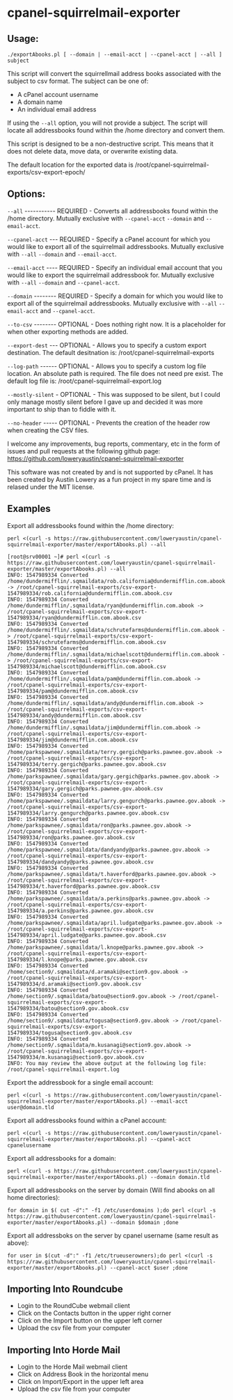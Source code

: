 # cpanel-squirrelmail-exporter

## Usage:
`./exportAbooks.pl [ --domain | --email-acct | --cpanel-acct | --all ] subject`

This script will convert the squirrellmail address books associated with the subject to csv format.
The subject can be one of:
- A cPanel account username
- A domain name
- An individual email address

If using the `--all` option, you will not provide a subject. The script will locate all addressbooks found within the /home directory and convert them.

This script is designed to be a non-destructive script. This means that it does not delete data, move data, or overwrite existing data.

The default location for the exported data is /root/cpanel-squirrelmail-exports/csv-export-epoch/

## Options:
`--all` ----------- REQUIRED - Converts all addressbooks found within the /home directory. Mutually exclusive with `--cpanel-acct` `--domain` and `--email-acct`.

`--cpanel-acct` --- REQUIRED - Specify a cPanel account for which you would like to export all of the squirrelmail addressbooks. Mutually exclusive with `--all` `--domain` and `--email-acct`.

`--email-acct` ---- REQUIRED - Specify an individual email account that you would like to export the squirrelmail addressbook for. Mutually exclusive with `--all` `--domain` and `--cpanel-acct`.

`--domain` -------- REQUIRED - Specify a domain for which you would like to export all of the squirrelmail addressbooks. Mutually exclusive with `--all` `--email-acct` and `--cpanel-acct`.

`--to-csv` -------- OPTIONAL - Does nothing right now. It is a placeholder for when other exporting methods are added.

`--export-dest` --- OPTIONAL - Allows you to specify a custom export destination. The default desitnation is: /root/cpanel-squirrelmail-exports

`--log-path` ------ OPTIONAL - Allows you to specify a custom log file location. An absolute path is required. The file does not need pre exist. The default log file is: /root/cpanel-squirrelmail-export.log

`--mostly-silent` - OPTIONAL - This was supposed to be silent, but I could only manage mostly silent before I gave up and decided it was more important to ship than to fiddle with it.

`--no-header` ----- OPTIONAL - Prevents the creation of the header row when creating the CSV files.


I welcome any improvements, bug reports, commentary, etc in the form of issues and pull requests at the following github page:
https://github.com/loweryaustin/cpanel-squirrelmail-exporter

This software was not created by and is not supported by cPanel. It has been created by Austin Lowery as a fun project in my spare time and is relased under the MIT license.

## Examples
Export all addressbooks found within the /home directory:

`perl <(curl -s https://raw.githubusercontent.com/loweryaustin/cpanel-squirrelmail-exporter/master/exportAbooks.pl) --all`

```
[root@srv00001 ~]# perl <(curl -s https://raw.githubusercontent.com/loweryaustin/cpanel-squirrelmail-exporter/master/exportAbooks.pl) --all
INFO: 1547989334 Converted /home/dundermifflin/.sqmaildata/rob.california@dundermifflin.com.abook -> /root/cpanel-squirrelmail-exports/csv-export-1547989334/rob.california@dundermifflin.com.abook.csv
INFO: 1547989334 Converted /home/dundermifflin/.sqmaildata/ryan@dundermifflin.com.abook -> /root/cpanel-squirrelmail-exports/csv-export-1547989334/ryan@dundermifflin.com.abook.csv
INFO: 1547989334 Converted /home/dundermifflin/.sqmaildata/schrutefarms@dundermifflin.com.abook -> /root/cpanel-squirrelmail-exports/csv-export-1547989334/schrutefarms@dundermifflin.com.abook.csv
INFO: 1547989334 Converted /home/dundermifflin/.sqmaildata/michaelscott@dundermifflin.com.abook -> /root/cpanel-squirrelmail-exports/csv-export-1547989334/michaelscott@dundermifflin.com.abook.csv
INFO: 1547989334 Converted /home/dundermifflin/.sqmaildata/pam@dundermifflin.com.abook -> /root/cpanel-squirrelmail-exports/csv-export-1547989334/pam@dundermifflin.com.abook.csv
INFO: 1547989334 Converted /home/dundermifflin/.sqmaildata/andy@dundermifflin.com.abook -> /root/cpanel-squirrelmail-exports/csv-export-1547989334/andy@dundermifflin.com.abook.csv
INFO: 1547989334 Converted /home/dundermifflin/.sqmaildata/jim@dundermifflin.com.abook -> /root/cpanel-squirrelmail-exports/csv-export-1547989334/jim@dundermifflin.com.abook.csv
INFO: 1547989334 Converted /home/parkspawnee/.sqmaildata/terry.gergich@parks.pawnee.gov.abook -> /root/cpanel-squirrelmail-exports/csv-export-1547989334/terry.gergich@parks.pawnee.gov.abook.csv
INFO: 1547989334 Converted /home/parkspawnee/.sqmaildata/gary.gergich@parks.pawnee.gov.abook -> /root/cpanel-squirrelmail-exports/csv-export-1547989334/gary.gergich@parks.pawnee.gov.abook.csv
INFO: 1547989334 Converted /home/parkspawnee/.sqmaildata/larry.gengurch@parks.pawnee.gov.abook -> /root/cpanel-squirrelmail-exports/csv-export-1547989334/larry.gengurch@parks.pawnee.gov.abook.csv
INFO: 1547989334 Converted /home/parkspawnee/.sqmaildata/ron@parks.pawnee.gov.abook -> /root/cpanel-squirrelmail-exports/csv-export-1547989334/ron@parks.pawnee.gov.abook.csv
INFO: 1547989334 Converted /home/parkspawnee/.sqmaildata/dandyandy@parks.pawnee.gov.abook -> /root/cpanel-squirrelmail-exports/csv-export-1547989334/dandyandy@parks.pawnee.gov.abook.csv
INFO: 1547989334 Converted /home/parkspawnee/.sqmaildata/t.haverford@parks.pawnee.gov.abook -> /root/cpanel-squirrelmail-exports/csv-export-1547989334/t.haverford@parks.pawnee.gov.abook.csv
INFO: 1547989334 Converted /home/parkspawnee/.sqmaildata/a.perkins@parks.pawnee.gov.abook -> /root/cpanel-squirrelmail-exports/csv-export-1547989334/a.perkins@parks.pawnee.gov.abook.csv
INFO: 1547989334 Converted /home/parkspawnee/.sqmaildata/april.ludgate@parks.pawnee.gov.abook -> /root/cpanel-squirrelmail-exports/csv-export-1547989334/april.ludgate@parks.pawnee.gov.abook.csv
INFO: 1547989334 Converted /home/parkspawnee/.sqmaildata/l.knope@parks.pawnee.gov.abook -> /root/cpanel-squirrelmail-exports/csv-export-1547989334/l.knope@parks.pawnee.gov.abook.csv
INFO: 1547989334 Converted /home/section9/.sqmaildata/d.aramaki@section9.gov.abook -> /root/cpanel-squirrelmail-exports/csv-export-1547989334/d.aramaki@section9.gov.abook.csv
INFO: 1547989334 Converted /home/section9/.sqmaildata/batou@section9.gov.abook -> /root/cpanel-squirrelmail-exports/csv-export-1547989334/batou@section9.gov.abook.csv
INFO: 1547989334 Converted /home/section9/.sqmaildata/togusa@section9.gov.abook -> /root/cpanel-squirrelmail-exports/csv-export-1547989334/togusa@section9.gov.abook.csv
INFO: 1547989334 Converted /home/section9/.sqmaildata/m.kusanagi@section9.gov.abook -> /root/cpanel-squirrelmail-exports/csv-export-1547989334/m.kusanagi@section9.gov.abook.csv
INFO: You may review the above output at the following log file: /root/cpanel-squirrelmail-export.log
```

Export the addressbook for a single email account:

`perl <(curl -s https://raw.githubusercontent.com/loweryaustin/cpanel-squirrelmail-exporter/master/exportAbooks.pl) --email-acct user@domain.tld`

Export all addressbooks found within a cPanel account:

`perl <(curl -s https://raw.githubusercontent.com/loweryaustin/cpanel-squirrelmail-exporter/master/exportAbooks.pl) --cpanel-acct cpanelusername`

Export all addressbooks for a domain:

`perl <(curl -s https://raw.githubusercontent.com/loweryaustin/cpanel-squirrelmail-exporter/master/exportAbooks.pl) --domain domain.tld`

Export all addressbooks on the server by domain (Will find abooks on all home directories):

`for domain in $( cut -d":" -f1 /etc/userdomains );do perl <(curl -s https://raw.githubusercontent.com/loweryaustin/cpanel-squirrelmail-exporter/master/exportAbooks.pl) --domain $domain ;done`

Export all addressboks on the server by cpanel username (same result as above):

`for user in $(cut -d":" -f1 /etc/trueuserowners);do perl <(curl -s https://raw.githubusercontent.com/loweryaustin/cpanel-squirrelmail-exporter/master/exportAbooks.pl) --cpanel-acct $user ;done`

## Importing Into Roundcube

- Login to the RoundCube webmail client
- Click on the Contacts button in the upper right corner
- Click on the Import button on the upper left corner
- Upload the csv file from your computer

## Importing Into Horde Mail

- Login to the Horde Mail webmail client
- Click on Address Book in the horizontal menu
- Click on Import/Export in the upper left area
- Upload the csv file from your computer
